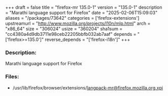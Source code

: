 +++
draft = false
title = "firefox-mr 135.0-1"
version = "135.0-1"
description = "Marathi language support for Firefox"
date = "2025-02-06T15:09:03"
aliases = "/packages/73642"
categories = ['firefox-extensions']
upstreamurl = "http://www.mozilla.org/projects/l10n/mlp.html"
arch = "x86_64"
size = "306024"
usize = "360204"
sha1sum = "cc4380a4d9db3711e98ceb22205bbfb032ab7aaf"
depends = "['firefox>=135.0']"
reverse_depends = "['firefox-i18n']"
+++
### Description: 
Marathi language support for Firefox

### Files: 
* /usr/lib/firefox/browser/extensions/langpack-mr@firefox.mozilla.org.xpi
